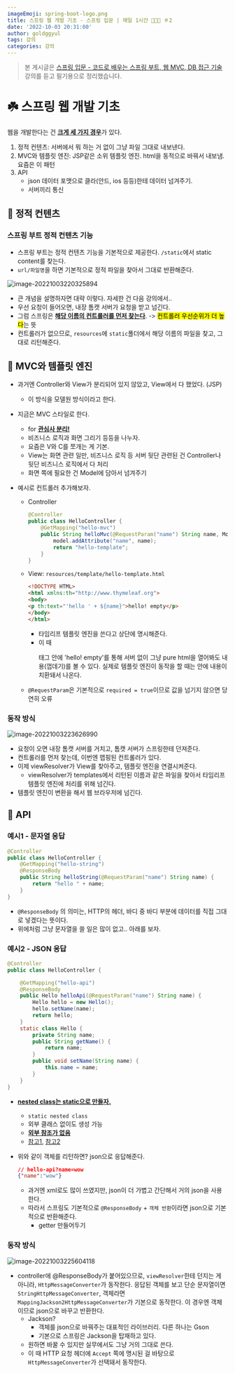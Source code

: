 ```yaml
---
imageEmoji: spring-boot-logo.png
title: 스프링 웹 개발 기초 - 스프링 입문 | 매일 1시간 👨🏻‍🏫 ＃2
date: '2022-10-03 20:31:00'
author: goldggyul
tags: 강의
categories: 강의
---
```


> 본 게시글은 [스프링 입문 - 코드로 배우는 스프링 부트, 웹 MVC, DB 접근 기술](https://www.inflearn.com/course/%EC%8A%A4%ED%94%84%EB%A7%81-%EC%9E%85%EB%AC%B8-%EC%8A%A4%ED%94%84%EB%A7%81%EB%B6%80%ED%8A%B8/) 강의를 듣고 필기용으로 정리했습니다.

# ☘️ 스프링 웹 개발 기초

웹을 개발한다는 건 <u>**크게 세 가지 경우**</u>가 있다.

1. 정적 컨텐츠: 서버에서 뭐 하는 거 없이 그냥 파일 그대로 내보낸다.
2. MVC와 템플릿 엔진: JSP같은 소위 템플릿 엔진. html을 동적으로 바꿔서 내보냄. 요즘은 이 패턴
3. API
   - json 데이터 포맷으로 클라(안드, ios 등등)한테 데이터 넘겨주기.
   - 서버끼리 통신

## 📌 정적 컨텐츠

### 스프링 부트 정적 컨텐츠 기능

- 스프링 부트는 정적 컨텐츠 기능을 기본적으로 제공한다. `/static`에서 static content를 찾는다.
- `url/파일명`을 하면 기본적으로 정적 파일을 찾아서 그대로 반환해준다.

![image-20221003220325894](./assets/image-20221003220325894.png)

- 큰 개념을 설명하자면 대략 이렇다. 자세한 건 다음 강의에서..
- 우선 요청이 들어오면, 내장 톰캣 서버가 요청을 받고 넘긴다.
- 그럼 스프링은 <u>**해당 이름의 컨트롤러를 먼저 찾는다**</u>. -> <mark>컨트롤러 우선순위가 더 높다</mark>는 뜻
- 컨트롤러가 없으므로, `resources`에 `static`폴더에서 해당 이름의 파일을 찾고, 그대로 리턴해준다.

## 📌 MVC와 템플릿 엔진

- 과거엔 Controller와 View가 분리되어 있지 않았고, View에서 다 했었다. (JSP)
  - 이 방식을 모델원 방식이라고 한다.

- 지금은 MVC 스타일로 한다.
  - for <u>**관심사 분리!**</u>
  - 비즈니스 로직과 화면 그리기 등등을 나누자.
  - 요즘은 V와 C를 쪼개는 게 기본.
  - View는 화면 관련 일만, 비즈니스 로직 등 서버 뒷단 관련된 건 Controller나 뒷단 비즈니스 로직에서 다 처리
  - 화면 쪽에 필요한 건 Model에 담아서 넘겨주기

- 예시로 컨트롤러 추가해보자.

  - Controller

    ```java
    @Controller
    public class HelloController {
        @GetMapping("hello-mvc")
        public String helloMvc(@RequestParam("name") String name, Model model){
            model.addAttribute("name", name);
            return "hello-template";
        }
    }
    ```

  - View: `resources/template/hello-template.html`

    ```html
    <!DOCTYPE HTML>
    <html xmlns:th="http://www.thymeleaf.org">
    <body>
    <p th:text="'hello ' + ${name}">hello! empty</p>
    </body>
    </html>
    ```

    - 타임리프 템플릿 엔진을 쓴다고 상단에 명시해준다.
    - 이 때 <p> 태그 안에 'hello! empty'를 통해 서버 없이 그냥 pure html을 열어봐도 내용(껍데기)를 볼 수 있다. 실제로 템플릿 엔진이 동작을 할 때는 안에 내용이 치환돼서 나온다.

  - `@RequestParam`은 기본적으로 `required = true`이므로 값을 넘기지 않으면 당연히 오류

### 동작 방식

![image-20221003223626990](./assets/image-20221003223626990.png)

- 요청이 오면 내장 톰캣 서버를 거치고, 톰캣 서버가 스프링한테 던져준다.
- 컨트롤러를 먼저 찾는데, 이번엔 맵핑된 컨트롤러가 있다.
- 이제 viewResolver가 View를 찾아주고, 템플릿 엔진을 연결시켜준다.
  - viewResolver가 templates에서 리턴된 이름과 같은 파일을 찾아서 타임리프 템플릿 엔진에 처리를 위해 넘긴다.
- 템플릿 엔진이 변환을 해서 웹 브라우저에 넘긴다.

## 📌 API

### 예시1 - 문자열 응답

```java
@Controller
public class HelloController {
    @GetMapping("hello-string")
    @ResponseBody
    public String helloString(@RequestParam("name") String name) {
        return "hello " + name;
    }
}
```

- `@ResponseBody` 의 의미는, HTTP의 헤더, 바디 중 바디 부분에 데이터를 직접 그대로  넣겠다는 뜻이다.
- 위에처럼 그냥 문자열을 쓸 일은 많이 없고.. 아래를 보자.

### 예시2 - JSON 응답

```java
@Controller
public class HelloController {

    @GetMapping("hello-api")
    @ResponseBody
    public Hello helloApi(@RequestParam("name") String name) {
        Hello hello = new Hello();
        hello.setName(name);
        return hello;
    }
    static class Hello {
        private String name;
        public String getName() {
            return name;
        }
        public void setName(String name) {
            this.name = name;
        }
    }
}
```

- <u>**nested class는 static으로 만들자.**</u>
  - `static nested class`
  - 외부 클래스 없이도 생성 가능
  - <u>**외부 참조가 없음**</u>
  - [참고1](https://siyoon210.tistory.com/141), [참고2](https://velog.io/@agugu95/%EC%99%9C-Inner-class%EC%97%90-Static%EC%9D%84-%EB%B6%99%EC%9D%B4%EB%8A%94%EA%B1%B0%EC%A7%80)

- 위와 같이 객체를 리턴하면? json으로 응답해준다.

  ```json
  // hello-api?name=wow
  {"name":"wow"}
  ```
  
  - 과거엔 xml로도 많이 쓰였지만, json이 더 가볍고 간단해서 거의  json을 사용한다.
  - 따라서 스프링도 기본적으로 `@ResponseBody` + `객체 반환`이라면 json으로 기본적으로 반환해준다.
    - getter 만들어두기

### 동작 방식

![image-20221003225604118](./assets/image-20221003225604118.png)

- controller에 @ResponseBody가 붙어있으므로, `viewResolver`한테 던지는 게 아니라, `HttpMessageConverter`가 동작한다. 응답된 객체를 보고 단순 문자열이면 `StringHttpMessageConverter`, 객체라면 `MappingJackson2HttpMessageConverter`가 기본으로 동작한다. 이 경우엔 객체이므로 json으로 바꾸고 반환한다.
  - Jackson?
    - 객체를 json으로 바꿔주는 대표적인 라이브러리. 다른 하나는 Gson
    - 기본으로 스프링은 Jackson을 탑재하고 있다.
  - 원하면 바꿀 수 있지만 실무에서도 그냥 거의 그대로 쓴다.
  - 이 때 HTTP 요청 헤더에 `Accept` 쪽에 명시된 걸 바탕으로 `HttpMessageConverter`가 선택돼서 동작한다.

​	



















```toc
```

